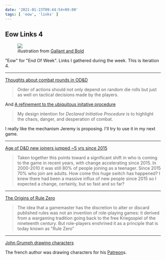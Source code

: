 ```yaml
---
date: '2021-01-23T09:44:54+09:00'
tags: [ 'eow', 'links' ]
---
```


## Eow Links 4

<figure class="right">
<a href="https://www.drivethrurpg.com/product/316192/Gallant--Bold?affiliate_id=2746229"><img src="images/20210123_gallant.jpg" loading="lazy" /></a>
<figcaption>illustration from <a href="https://www.drivethrurpg.com/product/316192/Gallant--Bold?affiliate_id=2746229">Gallant and Bold</a></figcaption>
</figure>

"Eow" for "End Of Week". Links I gathered during the week. This is iteration 4.

<hr/>

[Thoughts about combat rounds in OD&D](https://betola.de/wandererbill/english/thoughts-about-combat-rounds-in-odd/)

> Order of actions should not only depend on random die rolls but just as well on tactical decisions made by the players.

And [A refinement to the ubiquitous initative procedure](https://takeonrules.com/2020/12/31/a-refinement-to-the-ubiquitous-initiative-procedure/)

> My design intention for _Declared Initiative Procedure_ is to highlight the chaos, danger, and desperation of combat.

I really like the mechanism Jeremy is proposing. I'll try to use it in my next game.

<hr/>

[Age of D&D new joiners jumped ~5 yrs since 2015](https://seedofworlds.blogspot.com/2021/01/age-of-d-new-joiners-jumped-5-yrs-since.html)

> Taken together this points toward a significant shift in who is coming to the game in recent years, with change accelerating since 2015. In 2000-2010 it was still 80% of people joining as a teenager. Since 2015 70% who join are adults. How come this huge switch has happened? I knew there had been a massive influx of new people since 2015 so I expected a change, certainly, but so fast and so far?

<hr/>

[The Origins of Rule Zero](https://playingattheworld.blogspot.com/2021/01/the-origins-of-rule-zero.html)

> The idea that a gamemaster has the discretion to alter or discard published rules was not an invention of role-playing games: it derived from a wargaming tradition going back to the free Kriegsspiel of the nineteenth century. But role-players enshrined it as a principle that is today known as "Rule Zero"

<hr/>

[John Grumph drawing characters](https://www.twitch.tv/videos/882145916)

The french author was drawing characters for his [Patreon](https://www.patreon.com/JohnGrumph)s.
